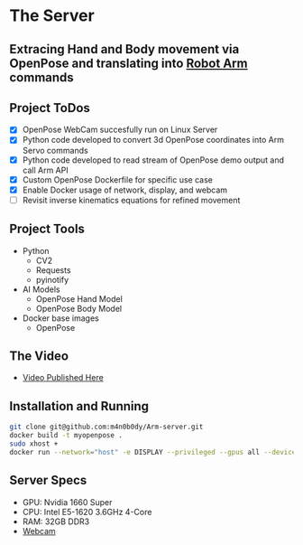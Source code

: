 # The Server

## Extracing Hand and Body movement via OpenPose and translating into [Robot Arm](https://github.com/m4n0b0dy/Arm-robot) commands

## Project ToDos
- [x] OpenPose WebCam succesfully run on Linux Server
- [x] Python code developed to convert 3d OpenPose coordinates into Arm Servo commands
- [x] Python code developed to read stream of OpenPose demo output and call Arm API
- [x] Custom OpenPose Dockerfile for specific use case
- [x] Enable Docker usage of network, display, and webcam
- [ ] Revisit inverse kinematics equations for refined movement

## Project Tools
- Python
  - CV2
  - Requests
  - pyinotify
- AI Models
  - OpenPose Hand Model
  - OpenPose Body Model
- Docker base images
  - OpenPose

## The Video
- [Video Published Here](linkedin.com)

## Installation and Running
```sh
git clone git@github.com:m4n0b0dy/Arm-server.git
docker build -t myopenpose .
sudo xhost + 
docker run --network="host" -e DISPLAY --privileged --gpus all --device=/dev/video0 --name myopenpose -it myopenpose:latest
```
## Server Specs
- GPU: Nvidia 1660 Super
- CPU: Intel E5-1620 3.6GHz 4-Core
- RAM: 32GB DDR3
- [Webcam](https://www.amazon.com/gp/product/B088H1QLRN/ref=ppx_yo_dt_b_search_asin_title?ie=UTF8&psc=1)